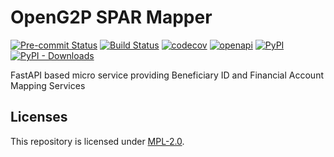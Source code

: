 # OpenG2P SPAR Mapper
[![Pre-commit Status](https://github.com/OpenG2P/openg2p-spar-mapper-api/actions/workflows/pre-commit.yml/badge.svg?branch=develop)](https://github.com/OpenG2P/openg2p-spar-mapper-api/actions/workflows/pre-commit.yml?query=branch%3Adevelop)
[![Build Status](https://github.com/OpenG2P/openg2p-spar-mapper-api/actions/workflows/test.yml/badge.svg?branch=develop)](https://github.com/OpenG2P/openg2p-spar-mapper-api/actions/workflows/test.yml?query=branch%3Adevelop)
[![codecov](https://codecov.io/gh/OpenG2P/openg2p-spar-mapper-api/branch/develop/graph/badge.svg)](https://codecov.io/gh/OpenG2P/openg2p-spar-mapper-api)
[![openapi](https://img.shields.io/badge/open--API-swagger-brightgreen)](https://validator.swagger.io/?url=https://raw.githubusercontent.com/OpenG2P/openg2p-spar-mapper-api/develop/api-docs/generated/openapi.json)
[![PyPI](https://img.shields.io/pypi/v/openg2p-spar-mapper-api?label=pypi%20package)](https://pypi.org/project/openg2p-spar-mapper-api)
[![PyPI - Downloads](https://img.shields.io/pypi/dm/openg2p-spar-mapper-api)](https://pypi.org/project/openg2p-spar-mapper-api)

FastAPI based micro service providing Beneficiary ID and Financial Account Mapping Services

## Licenses

This repository is licensed under [MPL-2.0](LICENSE).
